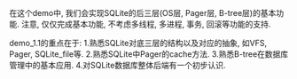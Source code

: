 在这个demo中, 我们会实现SQLite的后三层(OS层, Pager层, B-tree层)的基本功能.
注意, 仅仅完成基本功能, 不考虑多线程, 多进程, 事务, 回滚等功能的支持.

demo_1.1的重点在于:
1.熟悉SQLite对底三层的结构以及对应的抽象, 如VFS, Pager, SQLite_file等.
2.熟悉SQLite中Pager的cache方法.
3.熟悉B-tree在数据库管理中的基本应用.
4.对SQLite数据库整体后端有一个初步认识.
